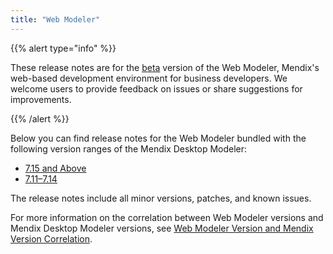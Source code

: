 ```yaml
---
title: "Web Modeler"
---
```


{{% alert type="info" %}}

These release notes are for the [beta](../beta-features/index) version of the Web Modeler, Mendix's web-based development environment for business developers. We welcome users to provide feedback on issues or share suggestions for improvements.

{{% /alert %}}

Below you can find release notes for the Web Modeler bundled with the following version ranges of the Mendix Desktop Modeler: 

* [7.15 and Above](7.15-and-above)
* [7.11–7.14](7.11-7.14)

The release notes include all minor versions, patches, and known issues.

For more information on the correlation between Web Modeler versions and Mendix Desktop Modeler versions, see [Web Modeler Version and Mendix Version Correlation](/refguide/web-modeler/versions-wm).
